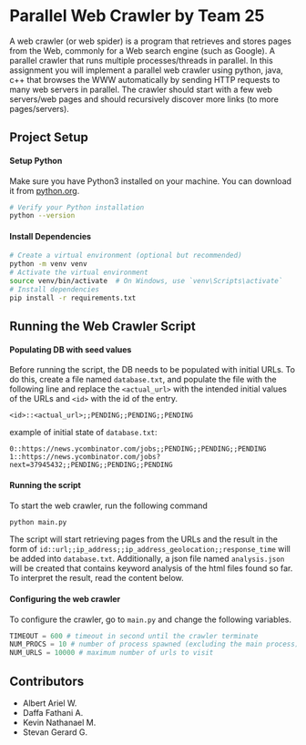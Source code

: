 # Parallel Web Crawler by Team 25

A web crawler (or web spider) is a program that retrieves and stores pages from the Web, commonly for a Web search engine (such as Google). A parallel crawler that runs multiple processes/threads in parallel. In this assignment you will implement a parallel web crawler using python, java, c++ that browses the WWW automatically by sending HTTP requests to many web servers in parallel. The crawler should start with a few web servers/web pages and should recursively discover more links (to more pages/servers).

## Project Setup
#### Setup Python

Make sure you have Python3 installed on your machine. You can download it from [python.org](https://www.python.org/).

```bash
# Verify your Python installation
python --version
```

#### Install Dependencies

```bash
# Create a virtual environment (optional but recommended)
python -m venv venv
# Activate the virtual environment
source venv/bin/activate  # On Windows, use `venv\Scripts\activate`
# Install dependencies
pip install -r requirements.txt
```

## Running the Web Crawler Script 

#### Populating DB with seed values

Before running the script, the DB needs to be populated with initial URLs. To do this, create a file named `database.txt`, and populate the file with the following line and replace the    `<actual_url>` with the intended initial values of the URLs and `<id>` with the id of the entry. 

```
<id>::<actual_url>;;PENDING;;PENDING;;PENDING
```

example of initial state of `database.txt`:
```
0::https://news.ycombinator.com/jobs;;PENDING;;PENDING;;PENDING
1::https://news.ycombinator.com/jobs?next=37945432;;PENDING;;PENDING;;PENDING
```

#### Running the script 

To start the web crawler, run the following command 

```bash 
python main.py
```

The script will start retrieving pages from the URLs and the result in the form of `id::url;;ip_address;;ip_address_geolocation;;response_time` will be added into `database.txt`. Additionally, a json file named `analysis.json` will be created that contains keyword analysis of the html files found so far. To interpret the result, read the content below. 

#### Configuring the web crawler 
To configure the crawler, go to `main.py` and change the following variables.

```python 
TIMEOUT = 600 # timeout in second until the crawler terminate 
NUM_PROCS = 10 # number of process spawned (excluding the main process)
NUM_URLS = 10000 # maximum number of urls to visit 
```







## Contributors 

- Albert Ariel W. 
- Daffa Fathani A. 
- Kevin Nathanael M. 
- Stevan Gerard G. 